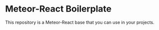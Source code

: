 # Meteor-React Boilerplate

This repository is a Meteor-React base that you can use in your projects.

